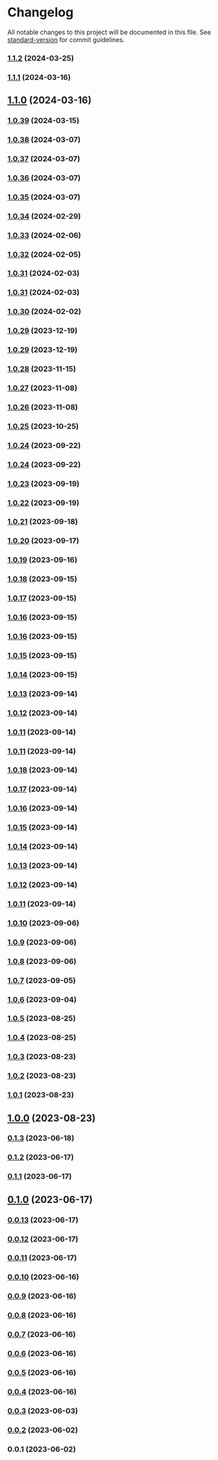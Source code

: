 # Changelog

All notable changes to this project will be documented in this file. See [standard-version](https://github.com/conventional-changelog/standard-version) for commit guidelines.

### [1.1.2](https://github.com/boilingdata/boilingdata-bdcli/compare/v1.1.1...v1.1.2) (2024-03-25)

### [1.1.1](https://github.com/boilingdata/boilingdata-bdcli/compare/v1.1.0...v1.1.1) (2024-03-16)

## [1.1.0](https://github.com/boilingdata/boilingdata-bdcli/compare/v1.0.39...v1.1.0) (2024-03-16)

### [1.0.39](https://github.com/boilingdata/boilingdata-bdcli/compare/v1.0.38...v1.0.39) (2024-03-15)

### [1.0.38](https://github.com/boilingdata/boilingdata-bdcli/compare/v1.0.37...v1.0.38) (2024-03-07)

### [1.0.37](https://github.com/boilingdata/boilingdata-bdcli/compare/v1.0.36...v1.0.37) (2024-03-07)

### [1.0.36](https://github.com/boilingdata/boilingdata-bdcli/compare/v1.0.35...v1.0.36) (2024-03-07)

### [1.0.35](https://github.com/boilingdata/boilingdata-bdcli/compare/v1.0.34...v1.0.35) (2024-03-07)

### [1.0.34](https://github.com/boilingdata/boilingdata-bdcli/compare/v1.0.33...v1.0.34) (2024-02-29)

### [1.0.33](https://github.com/boilingdata/boilingdata-bdcli/compare/v1.0.32...v1.0.33) (2024-02-06)

### [1.0.32](https://github.com/boilingdata/boilingdata-bdcli/compare/v1.0.31...v1.0.32) (2024-02-05)

### [1.0.31](https://github.com/boilingdata/boilingdata-bdcli/compare/v1.0.30...v1.0.31) (2024-02-03)

### [1.0.31](https://github.com/boilingdata/boilingdata-bdcli/compare/v1.0.30...v1.0.31) (2024-02-03)

### [1.0.30](https://github.com/boilingdata/boilingdata-bdcli/compare/v1.0.29...v1.0.30) (2024-02-02)

### [1.0.29](https://github.com/boilingdata/boilingdata-bdcli/compare/v1.0.28...v1.0.29) (2023-12-19)

### [1.0.29](https://github.com/boilingdata/boilingdata-bdcli/compare/v1.0.28...v1.0.29) (2023-12-19)

### [1.0.28](https://github.com/boilingdata/boilingdata-bdcli/compare/v1.0.27...v1.0.28) (2023-11-15)

### [1.0.27](https://github.com/boilingdata/boilingdata-bdcli/compare/v1.0.26...v1.0.27) (2023-11-08)

### [1.0.26](https://github.com/boilingdata/boilingdata-bdcli/compare/v1.0.25...v1.0.26) (2023-11-08)

### [1.0.25](https://github.com/boilingdata/boilingdata-bdcli/compare/v1.0.24...v1.0.25) (2023-10-25)

### [1.0.24](https://github.com/boilingdata/boilingdata-bdcli/compare/v1.0.23...v1.0.24) (2023-09-22)

### [1.0.24](https://github.com/boilingdata/boilingdata-bdcli/compare/v1.0.23...v1.0.24) (2023-09-22)

### [1.0.23](https://github.com/boilingdata/boilingdata-bdcli/compare/v1.0.22...v1.0.23) (2023-09-19)

### [1.0.22](https://github.com/boilingdata/boilingdata-bdcli/compare/v1.0.21...v1.0.22) (2023-09-19)

### [1.0.21](https://github.com/boilingdata/boilingdata-bdcli/compare/v1.0.20...v1.0.21) (2023-09-18)

### [1.0.20](https://github.com/boilingdata/boilingdata-bdcli/compare/v1.0.19...v1.0.20) (2023-09-17)

### [1.0.19](https://github.com/boilingdata/boilingdata-bdcli/compare/v1.0.18...v1.0.19) (2023-09-16)

### [1.0.18](https://github.com/boilingdata/boilingdata-bdcli/compare/v1.0.17...v1.0.18) (2023-09-15)

### [1.0.17](https://github.com/boilingdata/boilingdata-bdcli/compare/v1.0.16...v1.0.17) (2023-09-15)

### [1.0.16](https://github.com/boilingdata/boilingdata-bdcli/compare/v1.0.15...v1.0.16) (2023-09-15)

### [1.0.16](https://github.com/boilingdata/boilingdata-bdcli/compare/v1.0.15...v1.0.16) (2023-09-15)

### [1.0.15](https://github.com/boilingdata/boilingdata-bdcli/compare/v1.0.14...v1.0.15) (2023-09-15)

### [1.0.14](https://github.com/boilingdata/boilingdata-bdcli/compare/v1.0.13...v1.0.14) (2023-09-15)

### [1.0.13](https://github.com/boilingdata/boilingdata-bdcli/compare/v1.0.12...v1.0.13) (2023-09-14)

### [1.0.12](https://github.com/boilingdata/boilingdata-bdcli/compare/v1.0.11...v1.0.12) (2023-09-14)

### [1.0.11](https://github.com/boilingdata/boilingdata-bdcli/compare/v1.0.10...v1.0.11) (2023-09-14)

### [1.0.11](https://github.com/boilingdata/boilingdata-bdcli/compare/v1.0.10...v1.0.11) (2023-09-14)

### [1.0.18](https://github.com/boilingdata/boilingdata-bdcli/compare/v1.0.17...v1.0.18) (2023-09-14)

### [1.0.17](https://github.com/boilingdata/boilingdata-bdcli/compare/v1.0.16...v1.0.17) (2023-09-14)

### [1.0.16](https://github.com/boilingdata/boilingdata-bdcli/compare/v1.0.15...v1.0.16) (2023-09-14)

### [1.0.15](https://github.com/boilingdata/boilingdata-bdcli/compare/v1.0.14...v1.0.15) (2023-09-14)

### [1.0.14](https://github.com/boilingdata/boilingdata-bdcli/compare/v1.0.13...v1.0.14) (2023-09-14)

### [1.0.13](https://github.com/boilingdata/boilingdata-bdcli/compare/v1.0.12...v1.0.13) (2023-09-14)

### [1.0.12](https://github.com/boilingdata/boilingdata-bdcli/compare/v1.0.11...v1.0.12) (2023-09-14)

### [1.0.11](https://github.com/boilingdata/boilingdata-bdcli/compare/v1.0.10...v1.0.11) (2023-09-14)

### [1.0.10](https://github.com/boilingdata/boilingdata-bdcli/compare/v1.0.9...v1.0.10) (2023-09-06)

### [1.0.9](https://github.com/boilingdata/boilingdata-bdcli/compare/v1.0.8...v1.0.9) (2023-09-06)

### [1.0.8](https://github.com/boilingdata/boilingdata-bdcli/compare/v1.0.7...v1.0.8) (2023-09-06)

### [1.0.7](https://github.com/boilingdata/boilingdata-bdcli/compare/v1.0.6...v1.0.7) (2023-09-05)

### [1.0.6](https://github.com/boilingdata/boilingdata-bdcli/compare/v1.0.5...v1.0.6) (2023-09-04)

### [1.0.5](https://github.com/boilingdata/boilingdata-bdcli/compare/v1.0.4...v1.0.5) (2023-08-25)

### [1.0.4](https://github.com/boilingdata/boilingdata-bdcli/compare/v1.0.3...v1.0.4) (2023-08-25)

### [1.0.3](https://github.com/boilingdata/boilingdata-bdcli/compare/v1.0.2...v1.0.3) (2023-08-23)

### [1.0.2](https://github.com/boilingdata/boilingdata-bdcli/compare/v1.0.1...v1.0.2) (2023-08-23)

### [1.0.1](https://github.com/boilingdata/boilingdata-bdcli/compare/v1.0.0...v1.0.1) (2023-08-23)

## [1.0.0](https://github.com/boilingdata/boilingdata-bdcli/compare/v0.1.3...v1.0.0) (2023-08-23)

### [0.1.3](https://github.com/boilingdata/boilingdata-bdcli/compare/v0.1.2...v0.1.3) (2023-06-18)

### [0.1.2](https://github.com/boilingdata/boilingdata-bdcli/compare/v0.1.1...v0.1.2) (2023-06-17)

### [0.1.1](https://github.com/boilingdata/boilingdata-bdcli/compare/v0.1.0...v0.1.1) (2023-06-17)

## [0.1.0](https://github.com/boilingdata/boilingdata-bdcli/compare/v0.0.13...v0.1.0) (2023-06-17)

### [0.0.13](https://github.com/boilingdata/boilingdata-bdcli/compare/v0.0.12...v0.0.13) (2023-06-17)

### [0.0.12](https://github.com/boilingdata/boilingdata-bdcli/compare/v0.0.11...v0.0.12) (2023-06-17)

### [0.0.11](https://github.com/boilingdata/boilingdata-bdcli/compare/v0.0.10...v0.0.11) (2023-06-17)

### [0.0.10](https://github.com/boilingdata/boilingdata-bdcli/compare/v0.0.9...v0.0.10) (2023-06-16)

### [0.0.9](https://github.com/boilingdata/boilingdata-bdcli/compare/v0.0.8...v0.0.9) (2023-06-16)

### [0.0.8](https://github.com/boilingdata/boilingdata-bdcli/compare/v0.0.7...v0.0.8) (2023-06-16)

### [0.0.7](https://github.com/boilingdata/boilingdata-bdcli/compare/v0.0.6...v0.0.7) (2023-06-16)

### [0.0.6](https://github.com/boilingdata/boilingdata-bdcli/compare/v0.0.5...v0.0.6) (2023-06-16)

### [0.0.5](https://github.com/boilingdata/boilingdata-bdcli/compare/v0.0.4...v0.0.5) (2023-06-16)

### [0.0.4](https://github.com/boilingdata/boilingdata-bdcli/compare/v0.0.3...v0.0.4) (2023-06-16)

### [0.0.3](https://github.com/boilingdata/boilingdata-bdcli/compare/v0.0.2...v0.0.3) (2023-06-03)

### [0.0.2](///compare/v0.0.1...v0.0.2) (2023-06-02)

### 0.0.1 (2023-06-02)
